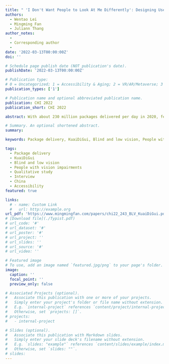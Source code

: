 ```yaml
---
title: " 'I Don't Want People to Look At Me Differently': Designing User-Defined Above-the-Neck Gestures for People with Upper Body Motor Impairments"
authors:
  - Wentao Lei
  - Mingming Fan
  - Juliann Thang
author_notes:
  - 
  - Corresponding author
  - 
date: '2022-03-13T00:00:00Z'
doi: ''

# Schedule page publish date (NOT publication's date).
publishDate: '2022-03-13T00:00:00Z'

# Publication type: 
# 0 = Uncategorized; 1 = Accessibility & Aging; 2 = VR/AR/Metaverse; 3 = Human-AI Collaboration; 4 = UX Methodology; 5 = Social Computing; 6 = Sensing; 
publication_types: ['1']

# Publication name and optional abbreviated publication name.
publication: CHI 2022
publication_short: CHI 2022

abstract: With about 230 million packages delivered per day in 2020, fetching packages has become a routine for many city dwellers in China. When fetching packages, people usually need to go to collection sites of their apartment complexes or a KuaiDiGui, an increasingly popular type of self-service package pickup machine. However, little is known whether such processes are accessible to blind and low vision (BLV) city dwellers. We interviewed BLV people (N=20) living in a large metropolitan area in China to understand their practices and challenges of fetching packages. Our findings show that participants encountered difficulties in finding the collection site and localizing and recognizing their packages. When fetching packages from KuaiDiGuis, they had difficulty in identifying the correct KuaiDiGui, interacting with its touch screen, navigating the complex on-screen workflow, and opening the target compartment. We discuss design considerations to make the package fetching process more accessible to the BLV community.

# Summary. An optional shortened abstract.
summary:

keywords: Package delivery, KuaiDiGui, Blind and low vision, People with vision impairments, Qualitative study, Interview, China, Accessibility

tags:
  - Package delivery
  - KuaiDiGui
  - Blind and low vision
  - People with vision impairments
  - Qualitative study
  - Interview
  - China
  - Accessibility
featured: true

links:
  # - name: Custom Link
  #   url: http://example.org
url_pdf: 'https://www.mingmingfan.com/papers/chi22_243_BLV_KuaiDiGui.pdf'
# [Download file](./Typist.pdf)
# url_code: '#'
# url_dataset: '#'
# url_poster: '#'
# url_project: ''
# url_slides: ''
# url_source: '#'
# url_video: ''

# Featured image
# To use, add an image named `featured.jpg/png` to your page's folder.
image:
  caption: ''
  focal_point: ''
  preview_only: false

# Associated Projects (optional).
#   Associate this publication with one or more of your projects.
#   Simply enter your project's folder or file name without extension.
#   E.g. `internal-project` references `content/project/internal-project/index.md`.
#   Otherwise, set `projects: []`.
# projects:
#   - internal-project

# Slides (optional).
#   Associate this publication with Markdown slides.
#   Simply enter your slide deck's filename without extension.
#   E.g. `slides: "example"` references `content/slides/example/index.md`.
#   Otherwise, set `slides: ""`.
# slides:
---
```


<!-- {{< youtube f9lO9tin4tw >}} -->


